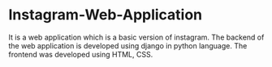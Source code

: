 # Instagram-Web-Application
It is a web application which is a basic version of instagram. The backend of the web application is developed using django in python language. The frontend was developed using HTML, CSS.
